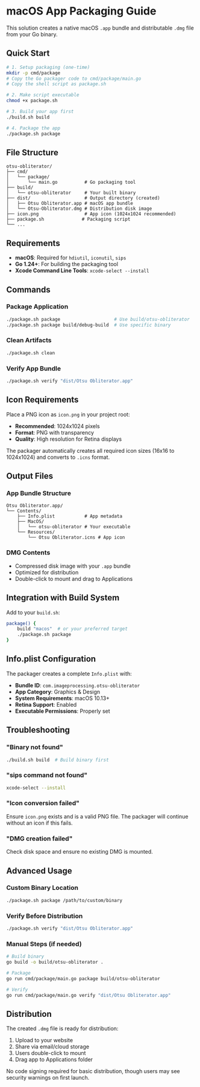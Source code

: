# macOS App Packaging Guide

This solution creates a native macOS `.app` bundle and distributable `.dmg` file from your Go binary.

## Quick Start

```bash
# 1. Setup packaging (one-time)
mkdir -p cmd/package
# Copy the Go packager code to cmd/package/main.go
# Copy the shell script as package.sh

# 2. Make script executable
chmod +x package.sh

# 3. Build your app first
./build.sh build

# 4. Package the app
./package.sh package
```

## File Structure

```
otsu-obliterator/
├── cmd/
│   └── package/
│       └── main.go          # Go packaging tool
├── build/
│   └── otsu-obliterator     # Your built binary
├── dist/                    # Output directory (created)
│   ├── Otsu Obliterator.app # macOS app bundle
│   └── Otsu-Obliterator.dmg # Distribution disk image
├── icon.png                 # App icon (1024x1024 recommended)
├── package.sh              # Packaging script
└── ...
```

## Requirements

- **macOS**: Required for `hdiutil`, `iconutil`, `sips`
- **Go 1.24+**: For building the packaging tool
- **Xcode Command Line Tools**: `xcode-select --install`

## Commands

### Package Application
```bash
./package.sh package                    # Use build/otsu-obliterator
./package.sh package build/debug-build  # Use specific binary
```

### Clean Artifacts
```bash
./package.sh clean
```

### Verify App Bundle
```bash
./package.sh verify "dist/Otsu Obliterator.app"
```

## Icon Requirements

Place a PNG icon as `icon.png` in your project root:
- **Recommended**: 1024x1024 pixels
- **Format**: PNG with transparency
- **Quality**: High resolution for Retina displays

The packager automatically creates all required icon sizes (16x16 to 1024x1024) and converts to `.icns` format.

## Output Files

### App Bundle Structure
```
Otsu Obliterator.app/
└── Contents/
    ├── Info.plist           # App metadata
    ├── MacOS/
    │   └── otsu-obliterator # Your executable
    └── Resources/
        └── Otsu Obliterator.icns # App icon
```

### DMG Contents
- Compressed disk image with your `.app` bundle
- Optimized for distribution
- Double-click to mount and drag to Applications

## Integration with Build System

Add to your `build.sh`:

```bash
package() {
    build "macos"  # or your preferred target
    ./package.sh package
}
```

## Info.plist Configuration

The packager creates a complete `Info.plist` with:
- **Bundle ID**: `com.imageprocessing.otsu-obliterator`
- **App Category**: Graphics & Design
- **System Requirements**: macOS 10.13+
- **Retina Support**: Enabled
- **Executable Permissions**: Properly set

## Troubleshooting

### "Binary not found"
```bash
./build.sh build  # Build binary first
```

### "sips command not found"
```bash
xcode-select --install
```

### "Icon conversion failed"
Ensure `icon.png` exists and is a valid PNG file. The packager will continue without an icon if this fails.

### "DMG creation failed"
Check disk space and ensure no existing DMG is mounted.

## Advanced Usage

### Custom Binary Location
```bash
./package.sh package /path/to/custom/binary
```

### Verify Before Distribution
```bash
./package.sh verify "dist/Otsu Obliterator.app"
```

### Manual Steps (if needed)
```bash
# Build binary
go build -o build/otsu-obliterator .

# Package
go run cmd/package/main.go package build/otsu-obliterator

# Verify
go run cmd/package/main.go verify "dist/Otsu Obliterator.app"
```

## Distribution

The created `.dmg` file is ready for distribution:
1. Upload to your website
2. Share via email/cloud storage  
3. Users double-click to mount
4. Drag app to Applications folder

No code signing required for basic distribution, though users may see security warnings on first launch.